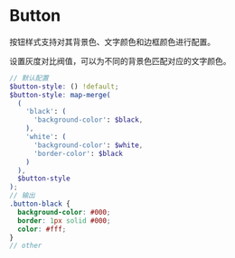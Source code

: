 # Button

按钮样式支持对其背景色、文字颜色和边框颜色进行配置。

设置灰度对比阀值，可以为不同的背景色匹配对应的文字颜色。

``` scss
// 默认配置
$button-style: () !default;
$button-style: map-merge(
  (
    'black': (
      'background-color': $black,
    ),
    'white': (
      'background-color': $white,
      'border-color': $black
    )
  ),
  $button-style
);
// 输出
.button-black {
  background-color: #000;
  border: 1px solid #000;
  color: #fff;
}
// other
```
